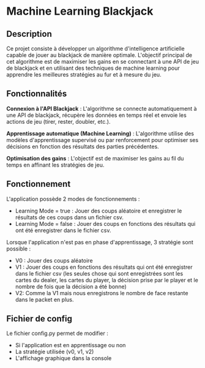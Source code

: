 # Machine Learning Blackjack

## Description
Ce projet consiste à développer un algorithme d'intelligence artificielle capable de jouer au blackjack de manière optimale. L'objectif principal de cet algorithme est de maximiser les gains en se connectant à une API de jeu de blackjack et en utilisant des techniques de machine learning pour apprendre les meilleures stratégies au fur et à mesure du jeu.

## Fonctionnalités
**Connexion à l'API Blackjack** : L'algorithme se connecte automatiquement à une API de blackjack, récupère les données en temps réel et envoie les actions de jeu (tirer, rester, doubler, etc.).

**Apprentissage automatique (Machine Learning)** : L'algorithme utilise des modèles d'apprentissage supervisé ou par renforcement pour optimiser ses décisions en fonction des résultats des parties précédentes.

**Optimisation des gains** : L'objectif est de maximiser les gains au fil du temps en affinant les stratégies de jeu.

## Fonctionnement

L'application possède 2 modes de fonctionnements :
- Learning Mode = true : Jouer des coups aléatoire et enregistrer le résultats de ces coups dans un fichier csv.
- Learning Mode = false : Jouer des coups en fonctions des résultats qui ont été enregistrer dans le fichier csv.

Lorsque l'application n'est pas en phase d'apprentissage, 3 stratégie sont possible : 
- V0 : Jouer des coups aléatoire 
- V1 : Jouer des coups en fonctions des résultats qui ont été enregistrer dans le fichier csv (les seules chose qui sont enregistrées sont les cartes du dealer, les cartes du player, la décision prise par le player et le nombre de fois que la décision a été bonne)
- V2: Comme la V1 mais nous enregistrons le nombre de face restante dans le packet en plus.


## Fichier de config

Le fichier config.py permet de modifier : 
- Si l'application est en apprentissage ou non
- La stratégie utilisée (v0, v1, v2)
- L'affichage graphique dans la console